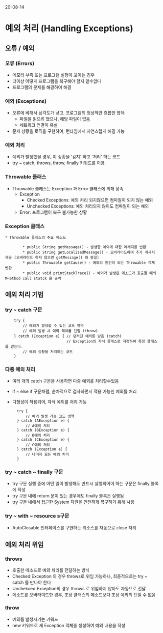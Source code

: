 20-08-14

# 예외 처리 (Handling Exceptions)

## 오류 / 예외
### 오류 (Errors)
* 메모리 부족 또는 프로그램 실행이 꼬이는 경우
* 더이상 어떻게 프로그램을 복구해야 할지 알수없다
* 프로그램의 문제를 해결하여 해결 

### 예외 (Exceptions)
* 오류에 비해서 심각도가 낮고, 프로그램의 정상적인 흐름만 방해
    * 파일을 읽으려 했으나, 해당 파일이 없음
    * 네트워크 연결이 유실
* 문제 상황을 로직을 구현하여, 런타임에서 자연스럽게 해결 가능     
 
### 예외 처리
* 예외가 발생했을 경우, 이 상황을 '감지' 하고 '처리' 하는 코드
* try ~ catch, throws, throw, finally 키워드를 이용

### Throwable 클래스
* Throwable 클래스는 Exception 과 Error 클래스에 의해 상속
    * Exception
        * Checked Exceptions: 예외 처리 되지않으면 컴파일이 되지 않는 예외
        * Unchecked Exceptions: 예외 처리되지 않아도 컴파일이 되는 예외
    * Error: 프로그램이 복구 불가능한 상황   
    
### Exception 클래스
    * Throwable 클래스의 주요 메소드
    
            * public String getMessage() - 발생한 예외에 대한 메세지를 반환 
            * public String getLocalizedMessage() - 오버라이드하여 추가 메세지 제공 (오버라이드 하지 않으면 getMessage() 와 동일)
            * public Throwable getCause() - 예외의 원인이 되는 Throwable 객체 반환
            * public void printStackTrace() - 예외가 발생된 메소드가 호출될 때의 M<ethod call statck 을 출력 
## 예외 처리 기법
### try ~ catch 구문

        try {
            // 예외가 발생할 수 있는 코드 영역
            // 예외 발생 시 예외 객체를 던짐 (throw)
        } catch (Exception e) { // 던져진 예외를 받음 (catch)
                                // Exception의 자식 클래스로 지정하여 특정 클래스를 받는다.
            // 예외 상황을 처리하는 코드
        }
        
### 다중 예외 처리
* 여러 개의 catch 구문을 사용하면 다중 예외를 처리할수있음
* if ~ else if 구문처럼, 순차적으로 검사하면서 적용 가능한 예외를 처리
* 다형성이 적용되어, 자식 예외를 처리 가능  

        try {
            // 예외 발생 가능 코드 영역
        } catch (AException e) {
            // A예외 처리
        } catch (BException e) {
            // B예외 처리
        } catch (CException e) {
            // C예외 처리
        } catch (Exception e) {
            // 나머지 모든 예외 처리
        }
        
### try ~ catch ~ finally 구문
*  try 구문 실행 중에 어떤 일이 발생해도 반드시 실행되어야 하는 구문은 finally 블록에 작성
*  try 구문 내에 return 문이 있는 경우에도 finally 블록은 실행됨
* try 구문 내에서 접근한 System 자원을 안전하게 복구하기 위해 사용          
     
### try ~ with ~ resource s구문
* AutoClosable 인터페이스를 구현하는 리소스를 자동으로  close 처리

## 예외 처리 위임
### throws
* 호출한 메소드로 예외 처리를 전달하는 방식
* Checked Exception 의 경우 throws로 위임 가능하나, 최종적으로는 try ~ catch 를 만나야 한다 
* Unchekced Exception의 경우 throws 로 위엄하지 않아도 자동으로 전달 
* 메소드를 오버라이드한 경우, 조상 클래스의 메소드보다 조상 예외의 던질 수 없음

### throw
* 예외를 발생시키는 키워드
* new 키워드로 새 Exception 객체를 생성하여 예외 내용을 작성 